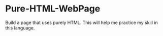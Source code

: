 # Pure-HTML-WebPage
Build a page that uses purely HTML. This will help me practice my skill in this language.

